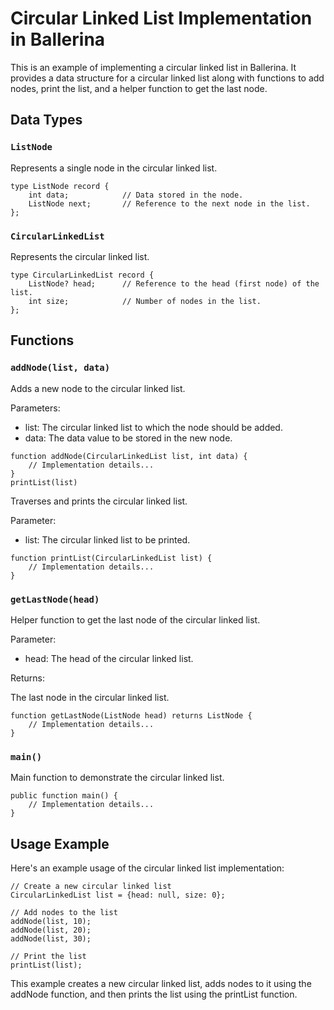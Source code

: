 # Circular Linked List Implementation in Ballerina

This is an example of implementing a circular linked list in Ballerina. It provides a data structure for a circular linked list along with functions to add nodes, print the list, and a helper function to get the last node.

## Data Types

### `ListNode`
Represents a single node in the circular linked list.

```
type ListNode record {
    int data;            // Data stored in the node.
    ListNode next;       // Reference to the next node in the list.
};
```

### `CircularLinkedList`
Represents the circular linked list.

```
type CircularLinkedList record {
    ListNode? head;      // Reference to the head (first node) of the list.
    int size;            // Number of nodes in the list.
};
```

## Functions
### `addNode(list, data)`
Adds a new node to the circular linked list.

Parameters:
- list: The circular linked list to which the node should be added.
- data: The data value to be stored in the new node.
  
```
function addNode(CircularLinkedList list, int data) {
    // Implementation details...
}
printList(list)
```

Traverses and prints the circular linked list.

Parameter:
- list: The circular linked list to be printed.

```
function printList(CircularLinkedList list) {
    // Implementation details...
}
``` 

### `getLastNode(head)`
Helper function to get the last node of the circular linked list.

Parameter:

- head: The head of the circular linked list.

Returns:

The last node in the circular linked list.

```
function getLastNode(ListNode head) returns ListNode {
    // Implementation details...
}
```

### `main()`
Main function to demonstrate the circular linked list.

```
public function main() {
    // Implementation details...
}
```

## Usage Example
Here's an example usage of the circular linked list implementation:

```
// Create a new circular linked list
CircularLinkedList list = {head: null, size: 0};

// Add nodes to the list
addNode(list, 10);
addNode(list, 20);
addNode(list, 30);

// Print the list
printList(list);
```

This example creates a new circular linked list, adds nodes to it using the addNode function, and then prints the list using the printList function.
